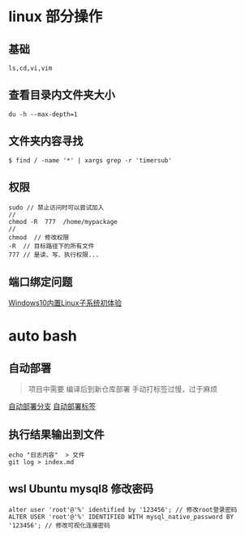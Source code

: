 # linux 部分操作

## 基础

	ls,cd,vi,vim

## 查看目录内文件夹大小

```
du -h --max-depth=1
```

## 文件夹内容寻找

```
$ find / -name '*' | xargs grep -r 'timersub'
```
## 权限

	sudo // 禁止访问时可以尝试加入
	//
	chmod -R  777  /home/mypackage
	//
	chmod  // 修改权限
	-R  // 目标路径下的所有文件
	777 // 是读、写、执行权限...

## 端口绑定问题

[Windows10内置Linux子系统初体验](http://www.jianshu.com/p/bc38ed12da1d)

# auto bash
## 自动部署
> 项目中需要 编译后到新仓库部署 手动打标签过慢，过于麻烦

 [自动部署分支](./auto-bash/try-test.sh)
 [自动部署标签](./auto-bash/try-tag.sh)

## 执行结果输出到文件

```
echo "日志内容"  > 文件
git log > index.md
```


## wsl Ubuntu mysql8 修改密码
```
alter user 'root'@'%' identified by '123456'; // 修改root登录密码
ALTER USER 'root'@'%' IDENTIFIED WITH mysql_native_password BY '123456'; // 修改可视化连接密码
```